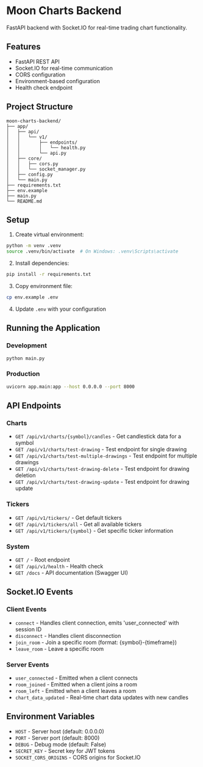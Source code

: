 # Moon Charts Backend

FastAPI backend with Socket.IO for real-time trading chart functionality.

## Features

- FastAPI REST API
- Socket.IO for real-time communication
- CORS configuration
- Environment-based configuration
- Health check endpoint

## Project Structure

```
moon-charts-backend/
├── app/
│   ├── api/
│   │   └── v1/
│   │       ├── endpoints/
│   │       │   └── health.py
│   │       └── api.py
│   ├── core/
│   │   ├── cors.py
│   │   └── socket_manager.py
│   ├── config.py
│   └── main.py
├── requirements.txt
├── env.example
├── main.py
└── README.md
```

## Setup

1. Create virtual environment:

```bash
python -m venv .venv
source .venv/bin/activate  # On Windows: .venv\Scripts\activate
```

2. Install dependencies:

```bash
pip install -r requirements.txt
```

3. Copy environment file:

```bash
cp env.example .env
```

4. Update `.env` with your configuration

## Running the Application

### Development

```bash
python main.py
```

### Production

```bash
uvicorn app.main:app --host 0.0.0.0 --port 8000
```

## API Endpoints

### Charts

- `GET /api/v1/charts/{symbol}/candles` - Get candlestick data for a symbol
- `GET /api/v1/charts/test-drawing` - Test endpoint for single drawing
- `GET /api/v1/charts/test-multiple-drawings` - Test endpoint for multiple drawings
- `GET /api/v1/charts/test-drawing-delete` - Test endpoint for drawing deletion
- `GET /api/v1/charts/test-drawing-update` - Test endpoint for drawing update

### Tickers

- `GET /api/v1/tickers/` - Get default tickers
- `GET /api/v1/tickers/all` - Get all available tickers
- `GET /api/v1/tickers/{symbol}` - Get specific ticker information

### System

- `GET /` - Root endpoint
- `GET /api/v1/health` - Health check
- `GET /docs` - API documentation (Swagger UI)

## Socket.IO Events

### Client Events

- `connect` - Handles client connection, emits 'user_connected' with session ID
- `disconnect` - Handles client disconnection
- `join_room` - Join a specific room (format: {symbol}-{timeframe})
- `leave_room` - Leave a specific room

### Server Events

- `user_connected` - Emitted when a client connects
- `room_joined` - Emitted when a client joins a room
- `room_left` - Emitted when a client leaves a room
- `chart_data_updated` - Real-time chart data updates with new candles

## Environment Variables

- `HOST` - Server host (default: 0.0.0.0)
- `PORT` - Server port (default: 8000)
- `DEBUG` - Debug mode (default: False)
- `SECRET_KEY` - Secret key for JWT tokens
- `SOCKET_CORS_ORIGINS` - CORS origins for Socket.IO
